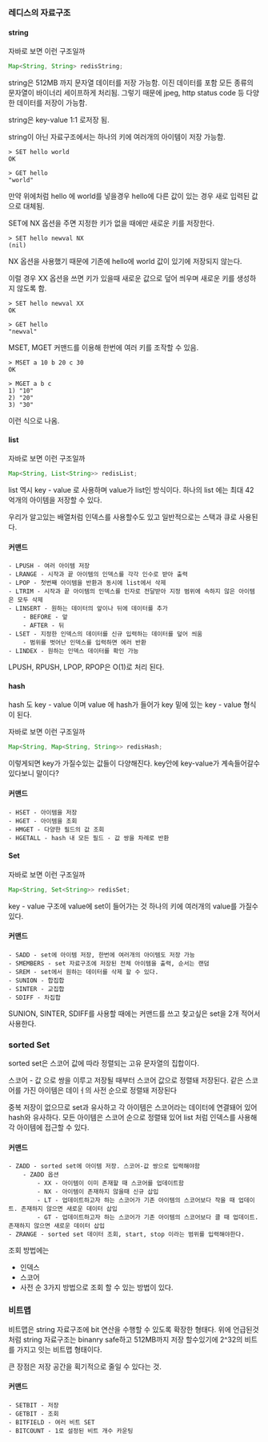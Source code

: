 
### 레디스의 자료구조

#### string

자바로 보면 이런 구조일까
```java
Map<String, String> redisString;
```

string은 512MB 까지 문자열 데이터를 저장 가능함.
이진 데이터를 포함 모든 종류의 문자열이 바이너리 세이프하게 처리됨.
그렇기 때문에 jpeg, http status code 등 다양한 데이터를 저장이 가능함.

string은 key-value 1:1 로저장 됨.

string이 아닌 자료구조에서는 하나의 키에 여러개의 아이템이 저장 가능함.

```shell
> SET hello world
OK

> GET hello
"world"
```

만약 위에처럼 hello 에 world를 넣을경우 hello에 다른 값이 있는 경우 새로 입력된 값으로 대체됨.

SET에 NX 옵션을 주면 지정한 키가 없을 때에만 새로운 키를 저장한다.

```shell
> SET hello newval NX
(nil)
```

NX 옵션을 사용했기 때문에 기존에 hello에 world 값이 있기에 저장되지 않는다.

이럴 경우 XX 옵션을 쓰면 키가 있을때 새로운 값으로 덮어 씌우며 새로운 키를 생성하지 않도록 함.

```shell 
> SET hello newval XX
OK

> GET hello
"newval"
```

MSET, MGET 커맨드를 이용해 한번에 여러 키를 조작할 수 있음.

```shell
> MSET a 10 b 20 c 30
OK

> MGET a b c
1) "10"
2) "20"
3) "30"
```

이런 식으로 나옴.

#### list

자바로 보면 이런 구조일까
```java
Map<String, List<String>> redisList;
```

list 역시 key - value 로 사용하며
value가 list인 방식이다. 하나의 list 에는 최대 42억개의 아이템을 저장할 수 있다.

우리가 알고있는 배열처럼 인덱스를 사용할수도 있고 일반적으로는 스택과 큐로 사용된다.

#### 커맨드
	- LPUSH - 여러 아이템 저장
	- LRANGE - 시작과 끝 아이템의 인덱스를 각각 인수로 받아 출력
	- LPOP - 첫번째 아이템을 반환과 동시에 list에서 삭제
	- LTRIM - 시작과 끝 아이템의 인덱스를 인자로 전달받아 지정 범위에 속하지 않은 아이템은 모두 삭제
	- LINSERT - 원하는 데이터의 앞이나 뒤에 데이터를 추가
		- BEFORE - 앞
		- AFTER - 뒤
	- LSET - 지정한 인덱스의 데이터를 신규 입력하는 데이터를 덮어 씌움
		- 범위를 벗어난 인덱스를 입력하면 에러 반환
	- LINDEX - 원하는 인덱스 데이터를 확인 가능

LPUSH, RPUSH, LPOP, RPOP은 O(1)로 처리 된다.

#### hash

hash 도 key - value 이며 value 에 hash가 들어가 key 밑에 있는 key - value 형식이 된다.

자바로 보면 이런 구조일까
```java
Map<String, Map<String, String>> redisHash;
```
이렇게되면 key가 가질수있는 값들이 다양해진다.
key안에 key-value가 계속들어갈수있다보니 말이다?

#### 커맨드
	- HSET - 아이템을 저장
	- HGET - 아이템을 조회
	- HMGET - 다양한 필드의 값 조회
	- HGETALL - hash 내 모든 필드 - 값 쌍을 차례로 반환

#### Set

자바로 보면 이런 구조일까
```java
Map<String, Set<String>> redisSet;
```

key - value 구조에 value에 set이 들어가는 것
하나의 키에 여러개의 value를 가질수 있다.

#### 커맨드
	- SADD - set에 아이템 저장, 한번에 여러개의 아이템도 저장 가능
	- SMEMBERS - set 자료구조에 저장된 전체 아이템을 출력, 순서는 랜덤
	- SREM - set에서 원하는 데이터를 삭제 할 수 있다.
	- SUNION - 합집합
	- SINTER - 교집합
	- SDIFF - 차집합

SUNION, SINTER, SDIFF를 사용할 때에는 커맨드를 쓰고 찾고싶은 set을 2개 적어서 사용한다.

### sorted Set

sorted set은 스코어 값에 따라 정렬되는 고유 문자열의 집합이다.

스코어 - 값 으로 쌍을 이루고 저장될 때부터 스코어 값으로 정렬돼 저장된다.
같은 스코어를 가진 아이템은 데이ㅓ의 사전 순으로 정렬돼 저장된다

중복 저장이 없으므로 set과 유사하고 각 아이템은 스코어라는 데이터에 연결돼어 있어 hash와 유사하다.
모든 아이템은 스코어 순으로 정렬돼 있어 list 처럼 인덱스를 사용해 각 아이템에 접근할 수 있다.

#### 커맨드
	- ZADD - sorted set에 아이템 저장. 스코어-값 쌍으로 입력해야함
		- ZADD 옵션
			- XX - 아이템이 이미 존재할 때 스코어를 업데이트함
			- NX - 아이템이 존재하지 않을때 신규 삽입
			- LT - 업데이트하고자 하는 스코어가 기존 아이템의 스코어보다 작을 때 업데이트. 존재하지 않으면 새로운 데이터 삽입
			- GT - 업데이트하고자 하는 스코어가 기존 아이템의 스코어보다 클 때 업데이트. 존재하지 않으면 새로운 데이터 삽입
	- ZRANGE - sorted set 데이터 조회, start, stop 이라는 범위를 입력해야한다.

조회 방법에는 
- 인덱스
- 스코어
- 사전 순
3가지 방법으로 조회 할 수 있는 방법이 있다.

### 비트맵

비트맵은 string 자료구조에 bit 연산을 수행할 수 있도록 확장한 형태다. 위에 언급된것처럼 string 자료구조는 binanry safe하고 512MB까지 저장 할수있기에 2^32의 비트를 가지고 잇는 비트맵 형태이다.

큰 장점은 저장 공간을 획기적으로 줄일 수 있다는 것.

#### 커맨드
	- SETBIT - 저장
	- GETBIT - 조회
	- BITFIELD - 여러 비트 SET
	- BITCOUNT - 1로 설정된 비트 개수 카운팅


